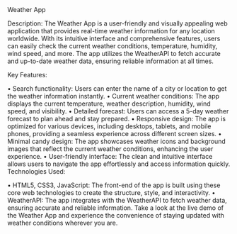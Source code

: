 <WEATHER/>
Weather App

Description:
The Weather App is a user-friendly and visually appealing web application that provides real-time weather information for any location worldwide. With its intuitive interface and comprehensive features, users can easily check the current weather conditions, temperature, humidity, wind speed, and more. The app utilizes the WeatherAPI to fetch accurate and up-to-date weather data, ensuring reliable information at all times.

Key Features:

•	Search functionality: Users can enter the name of a city or location to get the weather information instantly.
•	Current weather conditions: The app displays the current temperature, weather description, humidity, wind speed, and visibility.
•	Detailed forecast: Users can access a 5-day weather forecast to plan ahead and stay prepared.
•	Responsive design: The app is optimized for various devices, including desktops, tablets, and mobile phones, providing a seamless experience across different screen sizes.
•	Minimal candy design: The app showcases weather icons and background images that reflect the current weather conditions, enhancing the user experience.
•	User-friendly interface: The clean and intuitive interface allows users to navigate the app effortlessly and access information quickly.
Technologies Used:

•	HTML5, CSS3, JavaScript: The front-end of the app is built using these core web technologies to create the structure, style, and interactivity.
•	WeatherAPI: The app integrates with the WeatherAPI to fetch weather data, ensuring accurate and reliable information.
Take a look at the live demo of the Weather App and experience the convenience of staying updated with weather conditions wherever you are.

